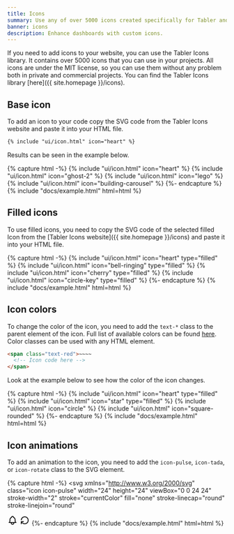 ```yaml
---
title: Icons
summary: Use any of over 5000 icons created specifically for Tabler and make your dashboard look even more attractive. All icons are under MIT license, so you can use them without any problem both in private and commercial projects.
banner: icons
description: Enhance dashboards with custom icons.
---
```


If you need to add icons to your website, you can use the Tabler Icons library. It contains over 5000 icons that you can use in your projects. All icons are under the MIT license, so you can use them without any problem both in private and commercial projects. You can find the Tabler Icons library [here]({{ site.homepage }}/icons).

## Base icon

To add an icon to your code copy the SVG code from the Tabler Icons website and paste it into your HTML file.

```html
{% include "ui/icon.html" icon="heart" %}
```

Results can be seen in the example below.

{% capture html -%}
{% include "ui/icon.html" icon="heart" %}
{% include "ui/icon.html" icon="ghost-2" %}
{% include "ui/icon.html" icon="lego" %}
{% include "ui/icon.html" icon="building-carousel" %}
{%- endcapture %}
{% include "docs/example.html" html=html %}

## Filled icons

To use filled icons, you need to copy the SVG code of the selected filled Icon from the [Tabler Icons website]({{ site.homepage }}/icons) and paste it into your HTML file.

{% capture html -%}
{% include "ui/icon.html" icon="heart" type="filled" %}
{% include "ui/icon.html" icon="bell-ringing" type="filled" %}
{% include "ui/icon.html" icon="cherry" type="filled" %}
{% include "ui/icon.html" icon="circle-key" type="filled" %}
{%- endcapture %}
{% include "docs/example.html" html=html %}

## Icon colors

To change the color of the icon, you need to add the `text-*` class to the parent element of the icon. Full list of available colors can be found [here](/ui/base/colors). Color classes can be used with any HTML element.

```html
<span class="text-red">~~~~
  <!-- Icon code here -->
</span>
```

Look at the example below to see how the color of the icon changes.

{% capture html -%}
<span class="text-red">
  {% include "ui/icon.html" icon="heart" type="filled" %}
</span>
<span class="text-yellow">
  {% include "ui/icon.html" icon="star" type="filled" %}
</span>
<span class="text-blue">
  {% include "ui/icon.html" icon="circle" %}
</span>
<span class="text-green">
  {% include "ui/icon.html" icon="square-rounded" %}
</span>
{%- endcapture %}
{% include "docs/example.html" html=html %}

## Icon animations

To add an animation to the icon, you need to add the `icon-pulse`, `icon-tada`, or `icon-rotate` class to the SVG element.

{% capture html -%}
<svg
  xmlns="http://www.w3.org/2000/svg"
  class="icon icon-pulse"
  width="24"
  height="24"
  viewBox="0 0 24 24"
  stroke-width="2"
  stroke="currentColor"
  fill="none"
  stroke-linecap="round"
  stroke-linejoin="round"
>
  <path stroke="none" d="M0 0h24v24H0z" fill="none" />
  <path d="M19.5 12.572l-7.5 7.428l-7.5 -7.428m0 0a5 5 0 1 1 7.5 -6.566a5 5 0 1 1 7.5 6.572" />
</svg>
<svg
  xmlns="http://www.w3.org/2000/svg"
  class="icon icon-tada"
  width="24"
  height="24"
  viewBox="0 0 24 24"
  stroke-width="2"
  stroke="currentColor"
  fill="none"
  stroke-linecap="round"
  stroke-linejoin="round"
>
  <path stroke="none" d="M0 0h24v24H0z" fill="none" />
  <path
    d="M10 5a2 2 0 0 1 4 0a7 7 0 0 1 4 6v3a4 4 0 0 0 2 3h-16a4 4 0 0 0 2 -3v-3a7 7 0 0 1 4 -6"
  />
  <path d="M9 17v1a3 3 0 0 0 6 0v-1" />
</svg>
<svg
  xmlns="http://www.w3.org/2000/svg"
  class="icon icon-rotate"
  width="24"
  height="24"
  viewBox="0 0 24 24"
  stroke-width="2"
  stroke="currentColor"
  fill="none"
  stroke-linecap="round"
  stroke-linejoin="round"
>
  <path stroke="none" d="M0 0h24v24H0z" fill="none" />
  <path d="M4.05 11a8 8 0 1 1 .5 4m-.5 5v-5h5" />
</svg>
{%- endcapture %}
{% include "docs/example.html" html=html %}

